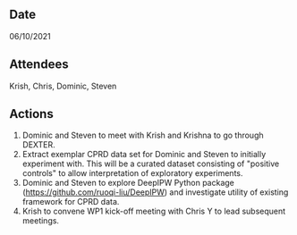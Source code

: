## Date

06/10/2021

## Attendees

Krish, Chris, Dominic, Steven

## Actions

1. Dominic and Steven to meet with Krish and Krishna to go through DEXTER.
2. Extract exemplar CPRD data set for Dominic and Steven to initially experiment with. This will be a curated dataset consisting of "positive controls" to allow interpretation of exploratory experiments.
3. Dominic and Steven to explore DeepIPW Python package (https://github.com/ruoqi-liu/DeepIPW) and investigate utility of existing framework for CPRD data.
4. Krish to convene WP1 kick-off meeting with Chris Y to lead subsequent meetings.
